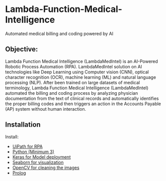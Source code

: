 # Lambda-Function-Medical-Intelligence
Automated medical billing and coding powered by AI

## Objective:
Lambda Function Medical Intelligence (LambdaMedIntel) is an AI-Powered Robotic Process Automation (RPA). LambdaMedIntel solution on AI technologies like Deep Learning using Computer vision (CNN), optical character recognition (OCR), machine learning (ML) and natural language processing (NLP).
After been trained on large datasets of medical terminology, Lambda Function Medical Intelligence (LambdaMedIntel) automated the billing and coding process by analyzing physician documentation from the text of clinical records and automatically identifies the proper billing codes and then triggers an action in the Accounts Payable (AP) system without human interaction. 

## Installation

Install:

* [UiPath for RPA](https://www.uipath.com/start-trial)
* [Python (Minimum 3)](https://www.continuum.io/blog/developer-blog/python-3-support-anaconda)
* [Keras for Model deployment](https://pypi.org/project/Keras/)
* [Seaborn for visualization](https://seaborn.pydata.org/)
* [OpenCV for cleaning the images](https://pypi.org/project/opencv-python/)
* [Prolog](https://www.swi-prolog.org/Download.html)
